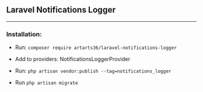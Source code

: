 ## Laravel Notifications Logger

---

### Installation:

- Run: `composer require artarts36/laravel-notifications-logger`

- Add to providers: NotificationsLoggerProvider

- Run: `php artisan vendor:publish --tag=notifications_logger`

- Run `php artisan migrate`
